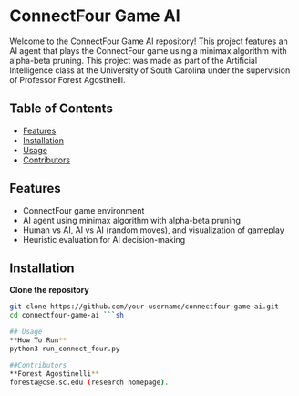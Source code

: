 # ConnectFour Game AI

Welcome to the ConnectFour Game AI repository! This project features an AI agent that plays the ConnectFour game using a minimax algorithm with alpha-beta pruning. This project was made as part of the Artificial Intelligence class at the University of South Carolina under the supervision of Professor Forest Agostinelli.

## Table of Contents
- [Features](#features)
- [Installation](#installation)
- [Usage](#usage)
- [Contributors](#contributors)

## Features
- ConnectFour game environment
- AI agent using minimax algorithm with alpha-beta pruning
- Human vs AI, AI vs AI (random moves), and visualization of gameplay
- Heuristic evaluation for AI decision-making

## Installation
**Clone the repository**
   ```sh
   git clone https://github.com/your-username/connectfour-game-ai.git
   cd connectfour-game-ai ```sh

## Usage
**How To Run**
python3 run_connect_four.py

##Contributors
**Forest Agostinelli**
foresta@cse.sc.edu (research homepage).


